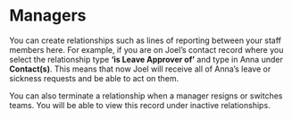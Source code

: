 Managers
==========

You can create relationships such as lines of reporting between your staff members here. For example, if you are on Joel’s contact record where you select the relationship type **‘is Leave Approver of’** and type in Anna under **Contact(s)**. This means that now Joel will receive all of Anna’s leave or sickness requests and be able to act on them. 


You can also terminate a relationship when a manager resigns or switches teams. You will be able to view this record under inactive relationships. 